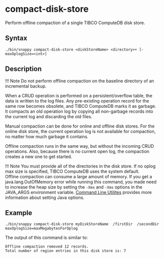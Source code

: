 # compact-disk-store

Perform offline compaction of a single TIBCO ComputeDB disk store.

## Syntax

```pre
./bin/snappy compact-disk-store <diskStoreName> <directory>+ [-maxOplogSize=<int>]
```

## Description

!!! Note
	Do not perform offline compaction on the baseline directory of an incremental backup.</p>
When a CRUD operation is performed on a persistent/overflow table, the data is written to the log files. Any pre-existing operation record for the same row becomes obsolete, and TIBCO ComputeDB marks it as garbage. It compacts an old operation log by copying all non-garbage records into the current log and discarding the old files.

Manual compaction can be done for online and offline disk stores. For the online disk store, the current operation log is not available for compaction, no matter how much garbage it contains.

Offline compaction runs in the same way, but without the incoming CRUD operations. Also, because there is no current open log, the compaction creates a new one to get started.

!!! Note
	You must provide all of the directories in the disk store. If no oplog max size is specified, TIBCO ComputeDB uses the system default.</br> Offline compaction can consume a large amount of memory. If you get a java.lang.OutOfMemory error while running this command, you made need to increase the heap size by setting the `-Xmx` and `-Xms` options in the JAVA_ARGS environment variable. [Command Line Utilites](../../reference/command_line_utilities/store-launcher.md) provides more information about setting Java options.

</p>

## Example

```pre
./bin/snappy compact-disk-store myDiskStoreName  /firstDir  /secondDir   
maxOplogSize=maxMegabytesForOplog
```

The output of this command is similar to:

```pre
Offline compaction removed 12 records.
Total number of region entries in this disk store is: 7
```


